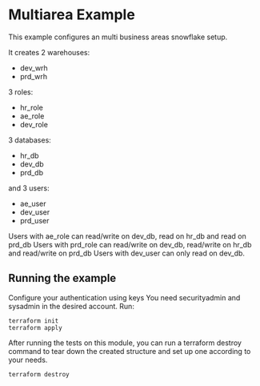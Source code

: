 # Multiarea Example

This example configures an multi business areas snowflake setup.

It creates 2 warehouses:

- dev_wrh
- prd_wrh

3 roles:

- hr_role
- ae_role
- dev_role

3 databases:

- hr_db
- dev_db
- prd_db

and 3 users:

- ae_user
- dev_user
- prd_user

Users with ae_role can read/write on dev_db, read on hr_db and read on prd_db
Users with prd_role can read/write on dev_db, read/write  on hr_db and read/write  on prd_db
Users with dev_user can only read on dev_db.

## Running the example

Configure your authentication using keys
You need securityadmin and sysadmin in the desired account.
Run:

```
terraform init
terraform apply
```
After running the tests on this module, you can run a terraform destroy command to tear down the created structure and set up one according to your needs.

```
terraform destroy
```